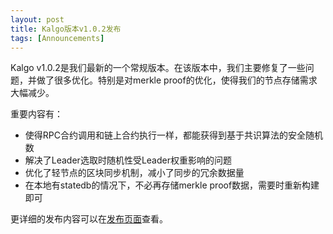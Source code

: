 ```yaml
---
layout: post
title: Kalgo版本v1.0.2发布
tags: [Announcements]
---
```


Kalgo v1.0.2是我们最新的一个常规版本。在该版本中，我们主要修复了一些问题，并做了很多优化。特别是对merkle proof的优化，使得我们的节点存储需求大幅减少。

重要内容有：

* 使得RPC合约调用和链上合约执行一样，都能获得到基于共识算法的安全随机数
* 解决了Leader选取时随机性受Leader权重影响的问题
* 优化了轻节点的区块同步机制，减小了同步的冗余数据量
* 在本地有statedb的情况下，不必再存储merkle proof数据，需要时重新构建即可

更详细的发布内容可以在[发布页面](https://github.com/kaleidochain/kaleido/releases/tag/v1.0.2)查看。


